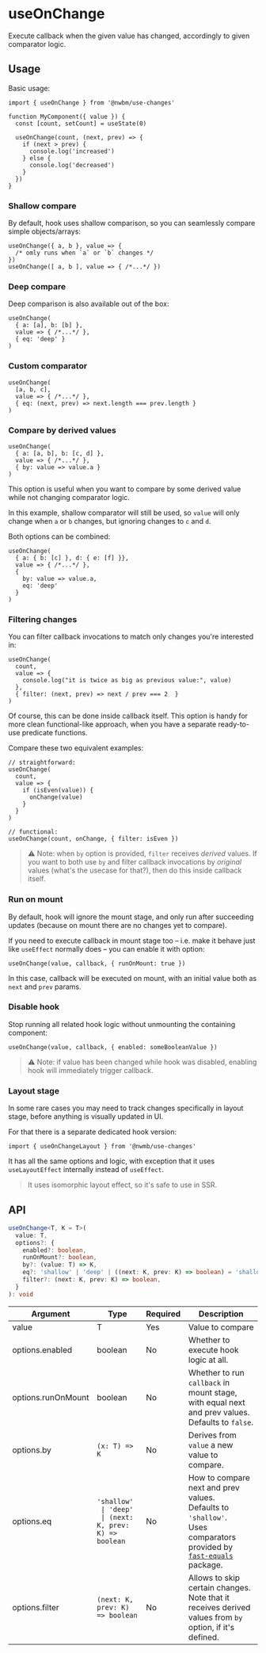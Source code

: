 # useOnChange

Execute callback when the given value has changed, accordingly to given comparator logic.

## Usage
Basic usage:
```tsx
import { useOnChange } from '@nwbm/use-changes'

function MyComponent({ value }) {
  const [count, setCount] = useState(0)
  
  useOnChange(count, (next, prev) => {
    if (next > prev) {
      console.log('increased')
    } else {
      console.log('decreased')
    }
  })
}
```

### Shallow compare
By default, hook uses shallow comparison, so you can seamlessly compare simple objects/arrays:
```tsx
useOnChange({ a, b }, value => { 
  /* omly runs when `a` or `b` changes */ 
})
useOnChange([ a, b ], value => { /*...*/ })
```

### Deep compare
Deep comparison is also available out of the box:
```tsx
useOnChange(
  { a: [a], b: [b] }, 
  value => { /*...*/ },
  { eq: 'deep' }
)
```

### Custom comparator
```tsx
useOnChange(
  [a, b, c],
  value => { /*...*/ },
  { eq: (next, prev) => next.length === prev.length }
)
```

### Compare by derived values

```tsx
useOnChange(
  { a: [a, b], b: [c, d] },
  value => { /*...*/ },
  { by: value => value.a }
)
```
This option is useful when you want to compare by some derived value while not changing comparator logic.

In this example, shallow comparator will still be used, so `value` will only change when `a` or `b` changes, but ignoring changes to `c` and `d`.

Both options can be combined:

```tsx
useOnChange(
  { a: { b: [c] }, d: { e: [f] }},
  value => { /*...*/ },
  { 
    by: value => value.a, 
    eq: 'deep' 
  }
)
```

### Filtering changes
You can filter callback invocations to match only changes you're interested in:
```tsx
useOnChange(
  count,
  value => {
    console.log("it is twice as big as previous value:", value)
  },
  { filter: (next, prev) => next / prev === 2  }
)
```
Of course, this can be done inside callback itself.
This option is handy for more clean functional-like approach, when you have a separate ready-to-use predicate functions.

Compare these two equivalent examples:
```tsx
// straightforward:
useOnChange(
  count,
  value => {
    if (isEven(value)) {
      onChange(value)
    }
  }
)

// functional:
useOnChange(count, onChange, { filter: isEven })
```

> ⚠️ Note: when `by` option is provided, `filter` receives _derived_ values.
> If you want to both use `by` and filter callback invocations by _original_ values (what's the usecase for that?), then do this inside callback itself.

### Run on mount

By default, hook will ignore the mount stage, and only run after succeeding updates (because on mount there are no changes yet to compare).

If you need to execute callback in mount stage too – i.e. make it behave just like `useEffect` normally does – you can enable it with option:

```tsx
useOnChange(value, callback, { runOnMount: true })
```

In this case, callback will be executed on mount, with an initial value both as `next` and `prev` params.

### Disable hook

Stop running all related hook logic without unmounting the containing component:

```tsx
useOnChange(value, callback, { enabled: someBooleanValue })
```
> ⚠️ Note: if value has been changed while hook was disabled, enabling hook will immediately trigger callback. 

### Layout stage

In some rare cases you may need to track changes specifically in layout stage, before anything is visually updated in UI.

For that there is a separate dedicated hook version:
```tsx
import { useOnChangeLayout } from '@nwmb/use-changes'
```

It has all the same options and logic, with exception that it uses `useLayoutEffect` internally instead of `useEffect`.

> It uses isomorphic layout effect, so it's safe to use in SSR.

## API

```ts
useOnChange<T, K = T>(
  value: T,
  options?: {
    enabled?: boolean,
    runOnMount?: boolean,
    by?: (value: T) => K,
    eq?: 'shallow' | 'deep' | ((next: K, prev: K) => boolean) = 'shallow',
    filter?: (next: K, prev: K) => boolean,
  }
): void
```

| Argument           | Type                                                                                  | Required | Description                                                                                                                                                               
|--------------------|---------------------------------------------------------------------------------------|----------|---------------------------------------------------------------------------------------------------------------------------------------------------------------------------|  
| value              | T                                                                                     | Yes      | Value to compare                                                                                                                                                          | 
| options.enabled    | boolean                                                                               | No       | Whether to execute hook logic at all.                                                                                                                                     |  
| options.runOnMount | boolean                                                                         | No       | Whether to run `callback` in mount stage, with equal next and prev values. Defaults to `false`.                                                                           |  
| options.by         | `(x: T) => K`                                                                         | No       | Derives from `value` a new value to compare.                                                                                                                              |  
| options.eq         | <code>'shallow' <br/> &#124; 'deep' <br/> &#124; (next: K, prev: K) => boolean</code> | No       | How to compare next and prev values. <br/> Defaults to `'shallow'`. <br/>Uses comparators provided by [`fast-equals`](https://www.npmjs.com/package/fast-equals) package. | 
| options.filter     | `(next: K, prev: K) => boolean` | No       | Allows to skip certain changes. Note that it receives derived values from `by` option, if it's defined.                                                                   | 
